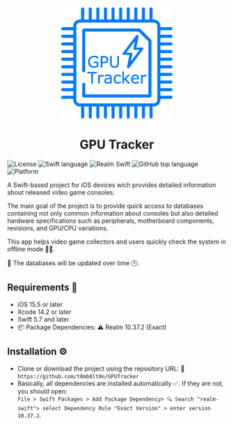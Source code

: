 <div align="center">
             <img src="Resources/ReadmeLogo.png" alt="GTrackerLogo" width="256" />
             <h1>GPU Tracker</h1>

</div>

![License](https://img.shields.io/badge/License-CC_BY_NC_4.0-brightgreen?)
![Swift language](https://img.shields.io/badge/Swift-gray?logo=swift)
![Realm Swift](https://img.shields.io/badge/Realm-gray?logo=realm)
![GitHub top language](https://img.shields.io/github/languages/top/t0mb0lt0n/GPUTracker?color=FF6800&)
![Platform](https://img.shields.io/badge/iOS-gray?logo=apple)

A Swift-based project for iOS devices wich provides detailed information about released video game consoles.
<p>The main goal of the project is to provide quick access to databases containing not only common information about consoles
but also detailed hardware specifications such as peripherals, motherboard components, revisions, and GPU/CPU variations. <p>

<p>This app helps video game collectors and users quickly check the system in offline mode 📖💡.<p>
<p>📢 The databases will be updated over time 🕒.<p>
  
## Requirements 📌

- iOS 15.5 or later
- Xcode 14.2 or later
- Swift 5.7 and later
- 📦 Package Dependencies: ⚠️ Realm 10.37.2 (Exact)
  
## Installation ⚙️

- Clone or download the project using the repository URL: 🔗 ```https://github.com/t0mb0lt0n/GPUTracker```
- Basically, all dependencies are installed automatically ✅. If they are not, you should open: <br>
  `File > Swift Packages > Add Package Dependency> 🔍 Search "realm-swift"> select Dependency Rule "Exact Version" > enter version 10.37.2`.



